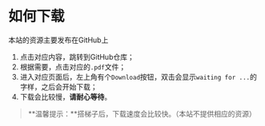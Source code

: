 # 如何下载
本站的资源主要发布在GitHub上

1. 点击对应内容，跳转到GitHub仓库；
2. 根据需要，点击对应的`.pdf`文件；
3. 进入对应页面后，左上角有个`Download`按钮，双击会显示`waiting for ...`的字样，之后会开始下载；
4. 下载会比较慢，**请耐心等待**。

> **温馨提示：**搭梯子后，下载速度会比较快。（本站不提供相应的资源）